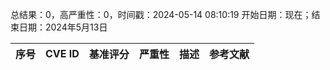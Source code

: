 总结果：0，高严重性：0，时间戳：2024-05-14 08:10:19
开始日期：现在；结束日期：2024年5月13日

| 序号 | CVE ID | 基准评分 | 严重性 | 描述 | 参考文献 |
|-----|--------|------------|----------|-------------|------------|
